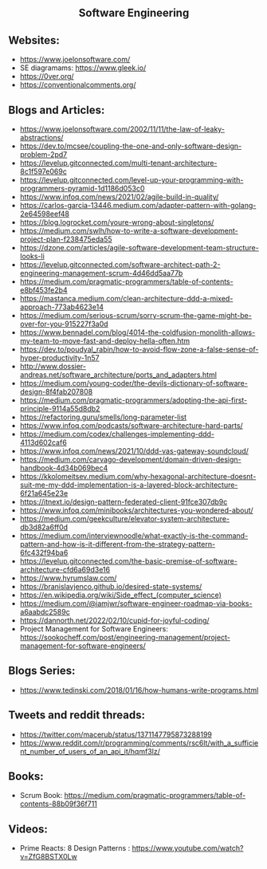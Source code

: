 <h2 align="center">Software Engineering</h2>

## Websites:

- https://www.joelonsoftware.com/
- SE diagramams: https://www.gleek.io/
- https://0ver.org/
- https://conventionalcomments.org/

## Blogs and Articles:

- https://www.joelonsoftware.com/2002/11/11/the-law-of-leaky-abstractions/
- https://dev.to/mcsee/coupling-the-one-and-only-software-design-problem-2pd7
- https://levelup.gitconnected.com/multi-tenant-architecture-8c1f597e069c
- https://levelup.gitconnected.com/level-up-your-programming-with-programmers-pyramid-1d1186d053c0
- https://www.infoq.com/news/2021/02/agile-build-in-quality/
- https://carlos-garcia-13446.medium.com/adapter-pattern-with-golang-2e64598eef48
- https://blog.logrocket.com/youre-wrong-about-singletons/
- https://medium.com/swlh/how-to-write-a-software-development-project-plan-f238475eda55
- https://dzone.com/articles/agile-software-development-team-structure-looks-li
- https://levelup.gitconnected.com/software-architect-path-2-engineering-management-scrum-4d46dd5aa77b
- https://medium.com/pragmatic-programmers/table-of-contents-e8bf453fe2b4
- https://mastanca.medium.com/clean-architecture-ddd-a-mixed-approach-773ab4623e14
- https://medium.com/serious-scrum/sorry-scrum-the-game-might-be-over-for-you-915227f3a0d
- https://www.bennadel.com/blog/4014-the-coldfusion-monolith-allows-my-team-to-move-fast-and-deploy-hella-often.htm
- https://dev.to/poudyal_rabin/how-to-avoid-flow-zone-a-false-sense-of-hyper-productivity-1n57
- http://www.dossier-andreas.net/software_architecture/ports_and_adapters.html
- https://medium.com/young-coder/the-devils-dictionary-of-software-design-8f4fab207808
- https://medium.com/pragmatic-programmers/adopting-the-api-first-principle-9114a55d8db2
- https://refactoring.guru/smells/long-parameter-list
- https://www.infoq.com/podcasts/software-architecture-hard-parts/
- https://medium.com/codex/challenges-implementing-ddd-4113d602caf6
- https://www.infoq.com/news/2021/10/ddd-vas-gateway-soundcloud/
- https://medium.com/carvago-development/domain-driven-design-handbook-4d34b069bec4
- https://kkolomeitsev.medium.com/why-hexagonal-architecture-doesnt-suit-me-my-ddd-implementation-is-a-layered-block-architecture-6f21a645e23e
- https://itnext.io/design-pattern-federated-client-91fce307db9c
- https://www.infoq.com/minibooks/architectures-you-wondered-about/
- https://medium.com/geekculture/elevator-system-architecture-db3d82a6ff0d
- https://medium.com/interviewnoodle/what-exactly-is-the-command-pattern-and-how-is-it-different-from-the-strategy-pattern-6fc432f94ba6
- https://levelup.gitconnected.com/the-basic-premise-of-software-architecture-cfd6a69d3e16
- https://www.hyrumslaw.com/
- https://branislavjenco.github.io/desired-state-systems/
- https://en.wikipedia.org/wiki/Side_effect_(computer_science)
- https://medium.com/@iamjwr/software-engineer-roadmap-via-books-a6aabdc2589c
- https://dannorth.net/2022/02/10/cupid-for-joyful-coding/
- Project Management for Software Engineers: https://sookocheff.com/post/engineering-management/project-management-for-software-engineers/

## Blogs Series:

- https://www.tedinski.com/2018/01/16/how-humans-write-programs.html

## Tweets and reddit threads:

- https://twitter.com/macerub/status/1371147795873288199
- https://www.reddit.com/r/programming/comments/rsc6lt/with_a_sufficient_number_of_users_of_an_api_it/hqmf3lz/

## Books:

- Scrum Book: https://medium.com/pragmatic-programmers/table-of-contents-88b09f36f711

## Videos:

- Prime Reacts: 8 Design Patterns : https://www.youtube.com/watch?v=ZfG8BSTX0Lw
